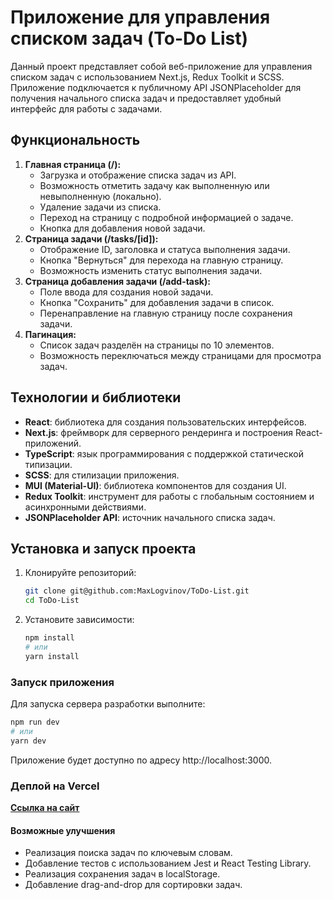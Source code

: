 # Приложение для управления списком задач (To-Do List)

Данный проект представляет собой веб-приложение для управления списком задач с использованием Next.js, Redux Toolkit и SCSS. Приложение подключается к публичному API JSONPlaceholder для получения начального списка задач и предоставляет удобный интерфейс для работы с задачами.

## Функциональность

1. **Главная страница (/):**
   - Загрузка и отображение списка задач из API.
   - Возможность отметить задачу как выполненную или невыполненную (локально).
   - Удаление задачи из списка.
   - Переход на страницу с подробной информацией о задаче.
   - Кнопка для добавления новой задачи.
2. **Страница задачи (/tasks/[id]):**
   - Отображение ID, заголовка и статуса выполнения задачи.
   - Кнопка "Вернуться" для перехода на главную страницу.
   - Возможность изменить статус выполнения задачи.
3. **Страница добавления задачи (/add-task):**
   - Поле ввода для создания новой задачи.
   - Кнопка "Сохранить" для добавления задачи в список.
   - Перенаправление на главную страницу после сохранения задачи.
4. **Пагинация:**
   - Список задач разделён на страницы по 10 элементов.
   - Возможность переключаться между страницами для просмотра задач.

## Технологии и библиотеки

- **React**: библиотека для создания пользовательских интерфейсов.
- **Next.js**: фреймворк для серверного рендеринга и построения React-приложений.
- **TypeScript**: язык программирования с поддержкой статической типизации.
- **SCSS**: для стилизации приложения.
- **MUI (Material-UI)**: библиотека компонентов для создания UI.
- **Redux Toolkit**: инструмент для работы с глобальным состоянием и асинхронными действиями.
- **JSONPlaceholder API**: источник начального списка задач.

## Установка и запуск проекта

1. Клонируйте репозиторий:
   ```bash
   git clone git@github.com:MaxLogvinov/ToDo-List.git
   cd ToDo-List
   ```
2. Установите зависимости:
   ```sh
   npm install
   # или
   yarn install
   ```

### Запуск приложения

Для запуска сервера разработки выполните:

```sh
npm run dev
# или
yarn dev
```

Приложение будет доступно по адресу http://localhost:3000.

### Деплой на Vercel

**[Ссылка на сайт](https://to-do-list-a357.vercel.app/)**

#### Возможные улучшения

- Реализация поиска задач по ключевым словам.
- Добавление тестов с использованием Jest и React Testing Library.
- Реализация сохранения задач в localStorage.
- Добавление drag-and-drop для сортировки задач.
